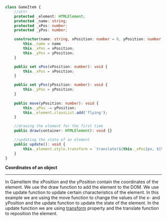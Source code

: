 ```typescript
class GameItem {
    //attr
    protected _element: HTMLElement;
    protected _name: string;
    protected _xPos: number;
    protected _yPos: number;

    constructor(name: string, xPosition: number = 0, yPosition: number = 0) {
        this._name = name
        this._xPos = xPosition;
        this._yPos = yPosition;
    }

    public set xPos(xPosition: number): void {
        this._xPos = xPosition;
    }

    public set yPos(yPosition: number): void {
        this._yPos = yPosition;
    }
    
    public move(yPosition: number): void {
        this._yPos -= yPosition;
        this._element.classList.add('flying');
    }

    //drawing the element for the first time
    public draw(container: HTMLElement): void {}

    //updating the state of an element
    public update(): void {
        this._element.style.transform = `translate(${this._xPos}px, ${this._yPos}px)`;
    }
}
```

**Coordinates of an object**

---

In GameItem the xPosition and the yPosition contain the coordinates of the element. We use the draw function to add the element to the DOM. We use the update function to update certain characteristics of the element. In this example we are using the move function to change the values of the x- and yPosition and the update function to update the state of the element. In the update function we are using [transform](<https://developer.mozilla.org/en-US/docs/Web/CSS/transform-function/translate>) property and the translate function to reposition the element.

